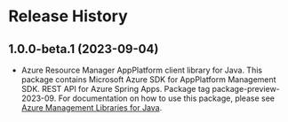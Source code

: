 # Release History

## 1.0.0-beta.1 (2023-09-04)

- Azure Resource Manager AppPlatform client library for Java. This package contains Microsoft Azure SDK for AppPlatform Management SDK. REST API for Azure Spring Apps. Package tag package-preview-2023-09. For documentation on how to use this package, please see [Azure Management Libraries for Java](https://aka.ms/azsdk/java/mgmt).

